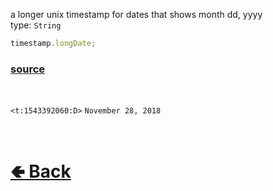 a longer unix timestamp for dates that shows month dd, yyyy<br>
type: `String`<br>

```js
timestamp.longDate;
```

### [source](https://github.com/shysolocup/noscord.js/blob/main/src/Services/UtilService/custard/Timestamp.js)

<br>

`<t:1543392060:D>` `November 28, 2018` 

<br> <h1> [🢀 Back](https://github.com/shysolocup/noscord.js/wiki/Util.Timestamp) </h1>